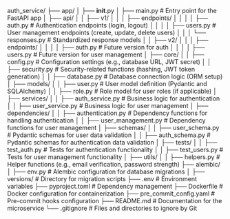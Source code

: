 auth_service/
├── app/
│   ├── __init__.py
│   ├── main.py                     # Entry point for the FastAPI app
│   ├── api/
│   │   ├── v1/
│   │   │   ├── endpoints/
│   │   │   │   ├── auth.py        # Authentication endpoints (login, logout)
│   │   │   │   ├── users.py       # User management endpoints (create, update, delete users)
│   │   │   └── responses.py       # Standardized response models
│   │   ├── v2/
│   │   │   ├── endpoints/
│   │   │   │   ├── auth.py        # Future version for auth
│   │   │   │   ├── users.py       # Future version for user management
│   ├── core/
│   │   ├── config.py               # Configuration settings (e.g., database URL, JWT secret)
│   │   ├── security.py             # Security-related functions (hashing, JWT token generation)
│   │   ├── database.py             # Database connection logic (ORM setup)
│   ├── models/
│   │   ├── user.py                 # User model definition (Pydantic and SQLAlchemy)
│   │   ├── role.py                 # Role model for user roles (if applicable)
│   ├── services/
│   │   ├── auth_service.py         # Business logic for authentication
│   │   ├── user_service.py         # Business logic for user management
│   ├── dependencies/
│   │   ├── authentication.py        # Dependency functions for handling authentication
│   │   ├── user_management.py       # Dependency functions for user management
│   ├── schemas/
│   │   ├── user_schema.py          # Pydantic schemas for user data validation
│   │   ├── auth_schema.py          # Pydantic schemas for authentication data validation
│   ├── tests/
│   │   ├── test_auth.py            # Tests for authentication functionality
│   │   ├── test_users.py           # Tests for user management functionality
│   ├── utils/
│   │   ├── helpers.py              # Helper functions (e.g., email verification, password strength)
├── alembic/
│   ├── env.py                      # Alembic configuration for database migrations
│   ├── versions/                   # Directory for migration scripts
├── .env                            # Environment variables
├── pyproject.toml                  # Dependency management
├── Dockerfile                      # Docker configuration for containerization
├── pre_commit_config.yaml          # Pre-commit hooks configuration
├── README.md                       # Documentation for the microservice
└── .gitignore                      # Files and directories to ignore by Git
